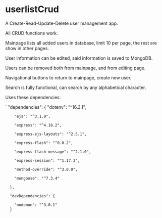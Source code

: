 
# userlistCrud

A Create-Read-Update-Delete user management app. 

All CRUD functions work.

Mainpage lists all added users in database, limit 10 per page, the rest are show in other pages.

User information can be edited, said information is saved to MongoDB.

Users can be removed both from mainpage, and from editing page. 

Navigational buttons to return to mainpage, create new user. 

Search is fully functional, can search by any alphabetical character.

Uses these dependencies:

` 
"dependencies": {
        "dotenv": "^16.3.1",
        
        "ejs": "^3.1.9",
        
        "express": "^4.18.2",
        
        "express-ejs-layouts": "^2.5.1",
        
        "express-flash": "^0.0.2",
        
        "express-flash-message": "^2.1.0",
        
        "express-session": "^1.17.3",
        
        "method-override": "^3.0.0",
        
        "mongoose": "^7.3.4"
        
      },
      
      "devDependencies": {
      
        "nodemon": "^3.0.1"
      }
      `
